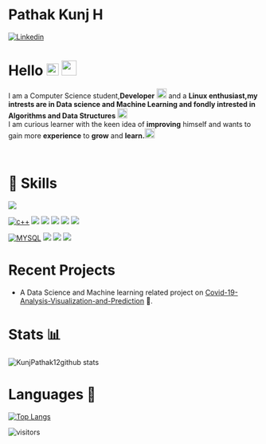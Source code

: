 # Pathak Kunj H
[![Linkedin](https://img.shields.io/badge/linkedin-%230077B5.svg?&style=for-the-badge&logo=linkedin&logoColor=white)](https://www.linkedin.com/in/kunj-pathak-0b12b1a3)
# Hello&nbsp;<img src="https://github.com/TheDudeThatCode/TheDudeThatCode/blob/master/Assets/Earth.gif" width="24px"> <img src="https://github.com/TheDudeThatCode/TheDudeThatCode/blob/master/Assets/Mario_Hello_Big.gif" width="30px">

<p>
    I am a Computer Science student,<b>Developer</b> <img src="https://c.tenor.com/NCRHhqkXrJYAAAAi/programmers-go-internet.gif" width="20px"> and a <b>Linux enthusiast,my intrests are in Data science and Machine Learning and fondly intrested in Algorithms and Data Structures</b>&nbsp;<img src="https://c.tenor.com/5IWFYb4D1WMAAAAi/swan_hack-dab.gif" width="20px"><br>I am curious learner with the keen idea of <b>improving</b> himself and wants to gain more <b>experience</b> to <b>grow</b> and <b>learn.</b><img src="https://c.tenor.com/27kP4pPliZwAAAAi/rocket-fly.gif" width="20px">  
</p>
<br>

# 🚀 Skills 
<img src="https://img.shields.io/badge/C-00599C?style=for-the-badge&logo=c&logoColor=white"/>

[![c++](https://img.shields.io/badge/c++%20-%2300599C.svg?&style=for-the-badge&logo=c%2B%2B&logoColor=white)](https://github.com/KunjPathak12/)
<img src="https://img.shields.io/badge/python%20-%2314354C.svg?&style=for-the-badge&logo=python&logoColor=white"/>
<img src="https://img.shields.io/badge/Pandas-2C2D72?style=for-the-badge&logo=pandas&logoColor=white"/>
<img src="https://img.shields.io/badge/Numpy-777BB4?style=for-the-badge&logo=numpy&logoColor=white"/>
<img src="https://img.shields.io/badge/scikit_learn-F7931E?style=for-the-badge&logo=scikit-learn&logoColor=white"/>
<img src="https://img.shields.io/badge/Plotly-239120?style=for-the-badge&logo=plotly&logoColor=white"/>

[![MYSQL](https://img.shields.io/badge/mysql-%2300f.svg?&style=for-the-badge&logo=mysql&logoColor=white)](https://github.com/KunjPathak12/)
<img src="https://img.shields.io/badge/javascript%20-%23323330.svg?&style=for-the-badge&logo=javascript&logoColor=%23F7DF1E"/>
<img src="https://img.shields.io/badge/HTML5-E34F26?style=for-the-badge&logo=html5&logoColor=white"/>
<img src="https://img.shields.io/badge/CSS3-1572B6?style=for-the-badge&logo=css3&logoColor=white"/>

# Recent Projects
- A Data Science and Machine learning related project on [Covid-19-Analysis-Visualization-and-Prediction](https://github.com/KunjPathak12/Covid-19-Analysis-Visualization-and-Prediction.git) 🦠.
# Stats 📊
![KunjPathak12github stats](https://github-readme-stats.vercel.app/api?username=KunjPathak12&show_icons=true&hide_border=true)
# Languages 📕
[![Top Langs](https://github-readme-stats.vercel.app/api/top-langs/?username=KunjPathak12&layout=compact)](https://github.com/KunjPathak12/github-readme-stats)

![visitors](https://visitor-badge.laobi.icu/badge?page_id=KunjPathak12)
